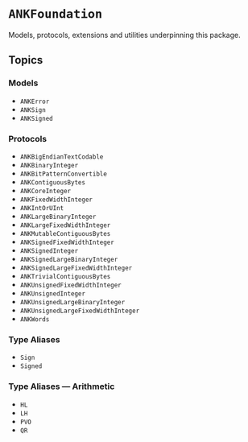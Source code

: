 # ``ANKFoundation``

Models, protocols, extensions and utilities underpinning this package.

## Topics

### Models

- ``ANKError``
- ``ANKSign``
- ``ANKSigned``

### Protocols

- ``ANKBigEndianTextCodable``
- ``ANKBinaryInteger``
- ``ANKBitPatternConvertible``
- ``ANKContiguousBytes``
- ``ANKCoreInteger``
- ``ANKFixedWidthInteger``
- ``ANKIntOrUInt``
- ``ANKLargeBinaryInteger``
- ``ANKLargeFixedWidthInteger``
- ``ANKMutableContiguousBytes``
- ``ANKSignedFixedWidthInteger``
- ``ANKSignedInteger``
- ``ANKSignedLargeBinaryInteger``
- ``ANKSignedLargeFixedWidthInteger``
- ``ANKTrivialContiguousBytes``
- ``ANKUnsignedFixedWidthInteger``
- ``ANKUnsignedInteger``
- ``ANKUnsignedLargeBinaryInteger``
- ``ANKUnsignedLargeFixedWidthInteger``
- ``ANKWords``

### Type Aliases

- ``Sign``
- ``Signed``

### Type Aliases — Arithmetic

- ``HL``
- ``LH``
- ``PVO``
- ``QR``
